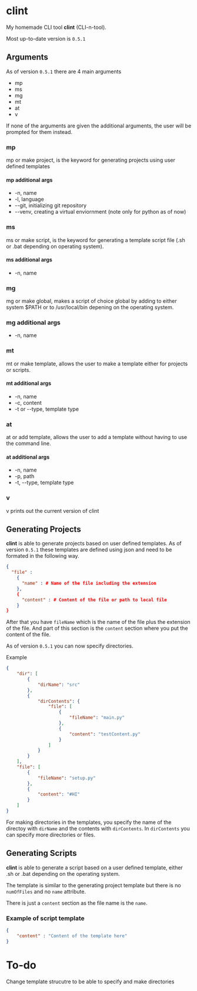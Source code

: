 # clint
My homemade CLI tool **clint** (CLI-n-tool).

Most up-to-date version is `0.5.1`

## Arguments
As of version `0.5.1` there are 4 main arguments
*  mp
*  ms
*  mg
*  mt
*  at
*  v

If none of the arguments are given the additional arguments, the user will be prompted for them instead.

### mp
mp or make project, is the keyword for generating projects using user defined templates

#### mp additional args
*  -n, name
*  -l, language
*  --git, initializing git repository
*  --venv, creating a virtual enviornment (note only for python as of now)


### ms
ms or make script, is the keyword for generating a template script file (.sh or .bat depending on operating system).

#### ms additional args
* -n, name

### mg
mg or make global, makes a script of choice global by adding to either system $PATH or to /usr/local/bin depening on the operating system.

### mg additional args
* -n, name
  
### mt
mt or make template, allows the user to make a template either for projects or scripts.

#### mt additional args
* -n, name
* -c, content
* -t or --type, template type

### at
at or add template, allows the user to add a template without having to use the command line.

#### at additional args
* -n, name
* -p, path
* -t, --type, template type

### v
v prints out the current version of clint

## Generating Projects
**clint** is able to generate projects based on user defined templates. As of version `0.5.1` these templates are defined using json and need to be formated in the following way.

~~~json
{
  "file" : 
    {
      "name" : # Name of the file including the extension
    },
    {
      "content" : # Content of the file or path to local file
    }
}
~~~

After that you have `fileName` which is the name of the file plus the extension of the file. And part of this section is the `content` section where you put the content of the file.

As of version `0.5.1` you can now specify directories.

Example
~~~json
{
    "dir": [
        {
            "dirName": "src"
        },
        {
            "dirContents": {
                "file": [
                    {
                        "fileName": "main.py"
                    },
                    {
                        "content": "testContent.py"
                    }
                ]
            }
        }
    ],
    "file": [
        {
            "fileName": "setup.py"
        },
        {
            "content": "#HI"
        }
    ]
}
~~~

For making directories in the templates, you specify the name of the directoy with `dirName` and the contents with `dirContents`. In `dirContents` you can specify more directories or files.


## Generating Scripts
**clint** is able to generate a script based on a user defined template, either .sh or .bat depending on the operating system.

The template is similar to the generating project template but there is no `numOfFiles` and no `name` attribute.

There is just a `content` section as the file name is the `name`.

### Example of script template

~~~json
{
    "content" : "Content of the template here"
}
~~~

# To-do
Change template strucutre to be able to specify and make directories

